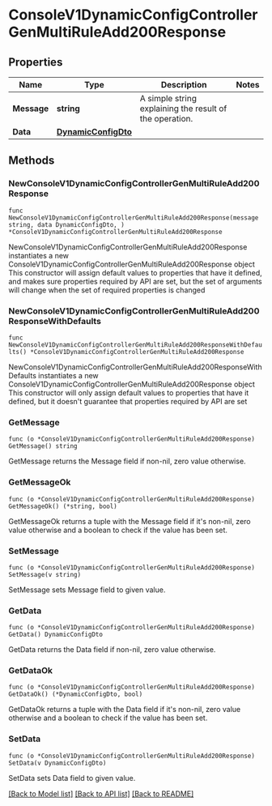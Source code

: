 # ConsoleV1DynamicConfigControllerGenMultiRuleAdd200Response

## Properties

Name | Type | Description | Notes
------------ | ------------- | ------------- | -------------
**Message** | **string** | A simple string explaining the result of the operation. | 
**Data** | [**DynamicConfigDto**](DynamicConfigDto.md) |  | 

## Methods

### NewConsoleV1DynamicConfigControllerGenMultiRuleAdd200Response

`func NewConsoleV1DynamicConfigControllerGenMultiRuleAdd200Response(message string, data DynamicConfigDto, ) *ConsoleV1DynamicConfigControllerGenMultiRuleAdd200Response`

NewConsoleV1DynamicConfigControllerGenMultiRuleAdd200Response instantiates a new ConsoleV1DynamicConfigControllerGenMultiRuleAdd200Response object
This constructor will assign default values to properties that have it defined,
and makes sure properties required by API are set, but the set of arguments
will change when the set of required properties is changed

### NewConsoleV1DynamicConfigControllerGenMultiRuleAdd200ResponseWithDefaults

`func NewConsoleV1DynamicConfigControllerGenMultiRuleAdd200ResponseWithDefaults() *ConsoleV1DynamicConfigControllerGenMultiRuleAdd200Response`

NewConsoleV1DynamicConfigControllerGenMultiRuleAdd200ResponseWithDefaults instantiates a new ConsoleV1DynamicConfigControllerGenMultiRuleAdd200Response object
This constructor will only assign default values to properties that have it defined,
but it doesn't guarantee that properties required by API are set

### GetMessage

`func (o *ConsoleV1DynamicConfigControllerGenMultiRuleAdd200Response) GetMessage() string`

GetMessage returns the Message field if non-nil, zero value otherwise.

### GetMessageOk

`func (o *ConsoleV1DynamicConfigControllerGenMultiRuleAdd200Response) GetMessageOk() (*string, bool)`

GetMessageOk returns a tuple with the Message field if it's non-nil, zero value otherwise
and a boolean to check if the value has been set.

### SetMessage

`func (o *ConsoleV1DynamicConfigControllerGenMultiRuleAdd200Response) SetMessage(v string)`

SetMessage sets Message field to given value.


### GetData

`func (o *ConsoleV1DynamicConfigControllerGenMultiRuleAdd200Response) GetData() DynamicConfigDto`

GetData returns the Data field if non-nil, zero value otherwise.

### GetDataOk

`func (o *ConsoleV1DynamicConfigControllerGenMultiRuleAdd200Response) GetDataOk() (*DynamicConfigDto, bool)`

GetDataOk returns a tuple with the Data field if it's non-nil, zero value otherwise
and a boolean to check if the value has been set.

### SetData

`func (o *ConsoleV1DynamicConfigControllerGenMultiRuleAdd200Response) SetData(v DynamicConfigDto)`

SetData sets Data field to given value.



[[Back to Model list]](../README.md#documentation-for-models) [[Back to API list]](../README.md#documentation-for-api-endpoints) [[Back to README]](../README.md)


